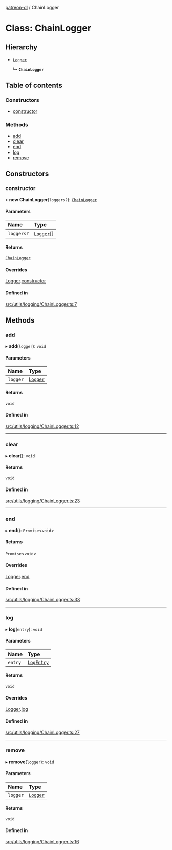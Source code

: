[patreon-dl](../README.md) / ChainLogger

# Class: ChainLogger

## Hierarchy

- [`Logger`](Logger.md)

  ↳ **`ChainLogger`**

## Table of contents

### Constructors

- [constructor](ChainLogger.md#constructor)

### Methods

- [add](ChainLogger.md#add)
- [clear](ChainLogger.md#clear)
- [end](ChainLogger.md#end)
- [log](ChainLogger.md#log)
- [remove](ChainLogger.md#remove)

## Constructors

### constructor

• **new ChainLogger**(`loggers?`): [`ChainLogger`](ChainLogger.md)

#### Parameters

| Name | Type |
| :------ | :------ |
| `loggers?` | [`Logger`](Logger.md)[] |

#### Returns

[`ChainLogger`](ChainLogger.md)

#### Overrides

[Logger](Logger.md).[constructor](Logger.md#constructor)

#### Defined in

[src/utils/logging/ChainLogger.ts:7](https://github.com/patrickkfkan/patreon-dl/blob/980a638/src/utils/logging/ChainLogger.ts#L7)

## Methods

### add

▸ **add**(`logger`): `void`

#### Parameters

| Name | Type |
| :------ | :------ |
| `logger` | [`Logger`](Logger.md) |

#### Returns

`void`

#### Defined in

[src/utils/logging/ChainLogger.ts:12](https://github.com/patrickkfkan/patreon-dl/blob/980a638/src/utils/logging/ChainLogger.ts#L12)

___

### clear

▸ **clear**(): `void`

#### Returns

`void`

#### Defined in

[src/utils/logging/ChainLogger.ts:23](https://github.com/patrickkfkan/patreon-dl/blob/980a638/src/utils/logging/ChainLogger.ts#L23)

___

### end

▸ **end**(): `Promise`\<`void`\>

#### Returns

`Promise`\<`void`\>

#### Overrides

[Logger](Logger.md).[end](Logger.md#end)

#### Defined in

[src/utils/logging/ChainLogger.ts:33](https://github.com/patrickkfkan/patreon-dl/blob/980a638/src/utils/logging/ChainLogger.ts#L33)

___

### log

▸ **log**(`entry`): `void`

#### Parameters

| Name | Type |
| :------ | :------ |
| `entry` | [`LogEntry`](../interfaces/LogEntry.md) |

#### Returns

`void`

#### Overrides

[Logger](Logger.md).[log](Logger.md#log)

#### Defined in

[src/utils/logging/ChainLogger.ts:27](https://github.com/patrickkfkan/patreon-dl/blob/980a638/src/utils/logging/ChainLogger.ts#L27)

___

### remove

▸ **remove**(`logger`): `void`

#### Parameters

| Name | Type |
| :------ | :------ |
| `logger` | [`Logger`](Logger.md) |

#### Returns

`void`

#### Defined in

[src/utils/logging/ChainLogger.ts:16](https://github.com/patrickkfkan/patreon-dl/blob/980a638/src/utils/logging/ChainLogger.ts#L16)
